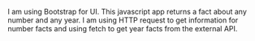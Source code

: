 I am using Bootstrap for UI. This javascript app returns a fact about any number and any year. I am using HTTP request to get information for number facts and using fetch to get year facts from the external API.

